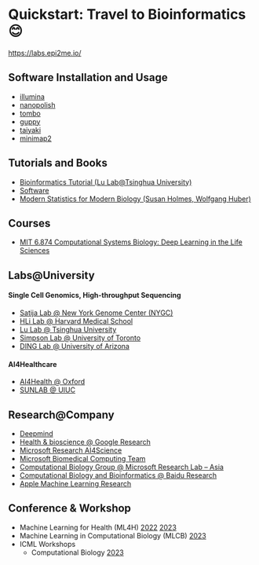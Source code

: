 # Quickstart: Travel to Bioinformatics :blush:

https://labs.epi2me.io/


## Software Installation and Usage

- [illumina](https://github.com/guangzhaocs/bioinformatics-starter/blob/main/0_Software/2_Illumina.md)
- [nanopolish](https://github.com/guangzhaocs/bioinformatics-starter/blob/main/0_Software/3_Nanopolish.md)
- [tombo](https://github.com/guangzhaocs/bioinformatics-starter/blob/main/0_Software/4_Tombo.md)
- [guppy](https://github.com/guangzhaocs/bioinformatics-starter/blob/main/0_Software/5_Guppy.md)
- [taiyaki](https://github.com/guangzhaocs/bioinformatics-starter/blob/main/0_Software/6_Taiyaki.md)    
- [minimap2](https://github.com/guangzhaocs/bioinformatics-starter/tree/main/1_Scripts/minimap2)

## Tutorials and Books
- [Bioinformatics Tutorial (Lu Lab@Tsinghua University)](https://book.ncrnalab.org/teaching/)
- [Software](https://hpc.pku.edu.cn/_book/guide/soft/bioconda.html)
- [Modern Statistics for Modern Biology (Susan Holmes, Wolfgang Huber)](http://web.stanford.edu/class/bios221/book/)

## Courses
- [MIT 6.874 Computational Systems Biology: Deep Learning in the Life Sciences](https://mit6874.github.io/)


## Labs@University

#### Single Cell Genomics, High-throughput Sequencing    
- [Satija Lab @ New York Genome Center (NYGC)](https://satijalab.org/)
- [HLi Lab @ Harvard Medical School](https://hlilab.github.io/)
- [Lu Lab @ Tsinghua University](https://www.ncrnalab.org/home/)
- [Simpson Lab @ University of Toronto](https://simpsonlab.github.io/)
- [DING Lab @ University of Arizona](http://dinghongxulab.org/)

#### AI4Healthcare
- [AI4Health @ Oxford](https://cwcyau.github.io/)
- [SUNLAB @ UIUC](https://www.sunlab.org/)

## Research@Company
- [Deepmind](https://www.deepmind.com/research?tag=Sciences)
- [Health & bioscience @ Google Research](https://research.google/research-areas/health-bioscience/)    
- [Microsoft Research AI4Science](https://www.microsoft.com/en-us/research/lab/microsoft-research-ai4science/)
- [Microsoft Biomedical Computing Team](https://www.microsoft.com/en-us/research/group/biomedical-computing-team/)
- [Computational Biology Group @ Microsoft Research Lab – Asia](https://www.microsoft.com/en-us/research/group/computational-biology-group/)   
- [Computational Biology and Bioinformatics @ Baidu Research](http://research.baidu.com/Research_Areas/index-view?id=61)   
- [Apple Machine Learning Research](https://machinelearning.apple.com/research?page=1&domain=Health)


## Conference & Workshop

- Machine Learning for Health (ML4H) [2022](https://ml4health.github.io/2022/) [2023](https://ml4health.github.io/2023/)
- Machine Learning in Computational Biology (MLCB) [2023](https://sites.google.com/cs.washington.edu/mlcb2023/home?authuser=0)
- ICML Workshops
   - Computational Biology [2023](https://icml-compbio.github.io/index.html)

